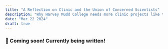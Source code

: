 ```yaml
---
title: "A Reflection on Clinic and the Union of Concerned Scientists"
description: "Why Harvey Mudd College needs more clinic projects like this."
date: "Mar 22 2024"
draft: true
---
```


### 💬 Coming soon! Currently being written!